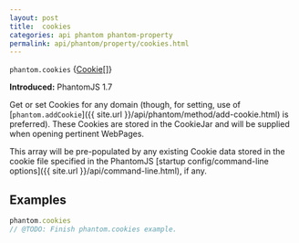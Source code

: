 ```yaml
---
layout: post
title:  cookies
categories: api phantom phantom-property
permalink: api/phantom/property/cookies.html
---
```


`phantom.cookies` {[Cookie](#cookie)[]}

**Introduced:** PhantomJS 1.7

Get or set Cookies for any domain (though, for setting, use of [`phantom.addCookie`]({{ site.url }}/api/phantom/method/add-cookie.html) is preferred). These Cookies are stored in the CookieJar and will be supplied when opening pertinent WebPages.

This array will be pre-populated by any existing Cookie data stored in the cookie file specified in the PhantomJS [startup config/command-line options]({{ site.url }}/api/command-line.html), if any.

## Examples

```javascript
phantom.cookies
// @TODO: Finish phantom.cookies example.
```








